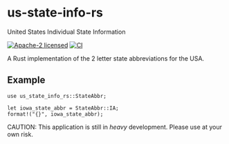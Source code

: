 # us-state-info-rs
United States Individual State Information

[![Apache-2 licensed](https://img.shields.io/crates/l/us-state-info-rs.svg)](./LICENSE)
[![CI](https://github.com/calvinbrown085/us-state-info-rs/workflows/Rust/badge.svg)](https://github.com/calvinbrown085/us-state-info-rs/actions?query=workflow%3ARust)

A Rust implementation of the 2 letter state abbreviations for the USA.

## Example
```
use us_state_info_rs::StateAbbr;

let iowa_state_abbr = StateAbbr::IA;
format!("{}", iowa_state_abbr);
```


CAUTION: This application is still in _heavy_ development. Please use at your own risk.
